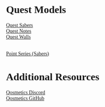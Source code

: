 # Quest Models
[Quest Sabers](./quest-sabers)  
[Quest Notes](./quest-notes)  
[Quest Walls](./quest-walls)  
<br/>

<style>
    * {
        font-family: "Teko";
        src: url(teko-medium.otf);
    }
</style>

[Point Series (Sabers)](./point-series)

# Additional Resources
[Qosmetics Discord](https://discord.gg/qosmetics)  
[Qosmetics GitHub](https://github.com/Qosmetics)